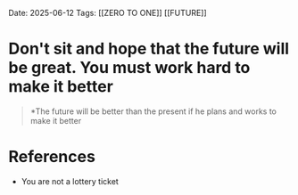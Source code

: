 Date: 2025-06-12
Tags: [[ZERO TO ONE]] [[FUTURE]] 

# Don't sit and hope that the future will be great. You must work hard to make it better

>*The future will be better than the present if he plans and works to make it better 
# References 
- You are not a lottery ticket 